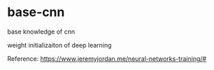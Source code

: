# base-cnn
base knowledge of cnn

weight initializaiton of deep learning


Reference: https://www.jeremyjordan.me/neural-networks-training/#
